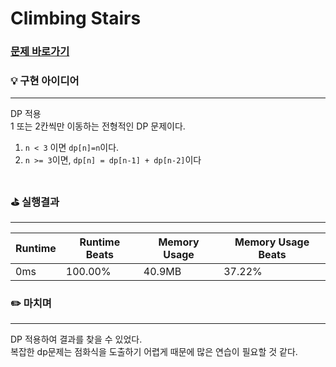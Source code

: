 # Climbing Stairs
### [문제 바로가기](https://leetcode.com/explore/interview/card/top-interview-questions-easy/97/dynamic-programming/569/)

### 💡 구현 아이디어
---
DP 적용 <br/>
1 또는 2칸씩만 이동하는 전형적인 DP 문제이다.

1. `n < 3` 이면 `dp[n]=n`이다.
2. `n >= 3`이면, `dp[n] = dp[n-1] + dp[n-2]`이다 <br/><br/>


### ⛳️ 실행결과
---
| Runtime | Runtime Beats | Memory Usage | Memory Usage Beats |
| ------ | ------ | ------ | ------ |
|  0ms | 100.00% | 40.9MB | 37.22% | <br/><br/>


### ✏️ 마치며
---
DP 적용하여 결과를 찾을 수 있었다. <br/>
복잡한 dp문제는 점화식을 도출하기 어렵게 때문에 많은 연습이 필요할 것 같다.
